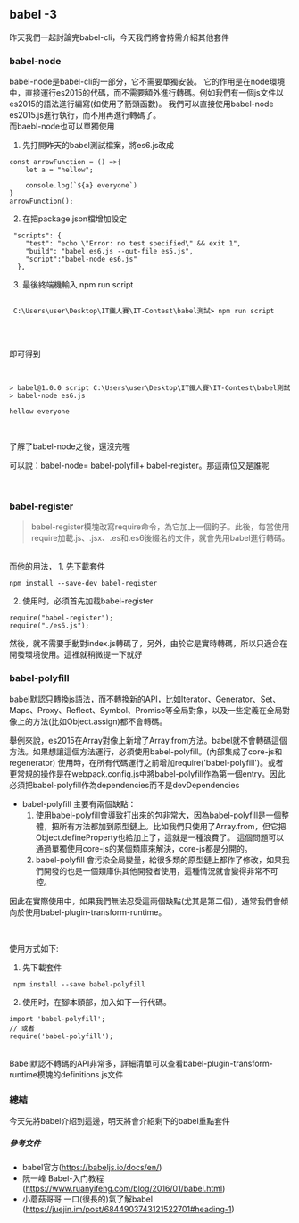 ## babel -3

昨天我們一起討論完babel-cli，今天我們將會持需介紹其他套件

### babel-node
babel-node是babel-cli的一部分，它不需要單獨安裝。
它的作用是在node環境中，直接運行es2015的代碼，而不需要額外進行轉碼。例如我們有一個js文件以es2015的語法進行編寫(如使用了箭頭函數)。
我們可以直接使用babel-node es2015.js進行執行，而不用再進行轉碼了。
</br>
而baebl-node也可以單獨使用

1. 先打開昨天的babel測試檔案，將es6.js改成

```
const arrowFunction = () =>{
    let a = "hellow";

    console.log(`${a} everyone`)
}
arrowFunction();

```

2. 在把package.json檔增加設定

```
 "scripts": {
    "test": "echo \"Error: no test specified\" && exit 1",
    "build": "babel es6.js --out-file es5.js",
    "script":"babel-node es6.js"
  },
```

3. 最後終端機輸入 npm run script

```

 C:\Users\user\Desktop\IT鐵人賽\IT-Contest\babel測試> npm run script
 
```

</br>

即可得到

```

 
> babel@1.0.0 script C:\Users\user\Desktop\IT鐵人賽\IT-Contest\babel測試
> babel-node es6.js

hellow everyone

```

</br>

了解了babel-node之後，還沒完喔

可以說：babel-node= babel-polyfill+ babel-register。那這兩位又是誰呢

</br>

### babel-register
 > babel-register模塊改寫require命令，為它加上一個鉤子。此後，每當使用require加載.js、.jsx、.es和.es6後綴名的文件，就會先用babel進行轉碼。
 
 </br>
 而他的用法，
 1. 先下載套件
 
 ```
 npm install --save-dev babel-register
 
 ```
 
 2. 使用时，必须首先加载babel-register
  
 ```
 require("babel-register");
 require("./es6.js");
 
 ```

  然後，就不需要手動對index.js轉碼了，另外，由於它是實時轉碼，所以只適合在開發環境使用。這裡就稍微提一下就好
  
  
### babel-polyfill
babel默認只轉換js語法，而不轉換新的API，比如Iterator、Generator、Set、Maps、Proxy、Reflect、Symbol、Promise等全局對象，以及一些定義在全局對像上的方法(比如Object.assign)都不會轉碼。

舉例來說，es2015在Array對像上新增了Array.from方法。babel就不會轉碼這個方法。如果想讓這個方法運行，必須使用babel-polyfill。(內部集成了core-js和regenerator)
使用時，在所有代碼運行之前增加require('babel-polyfill')。或者更常規的操作是在webpack.config.js中將babel-polyfill作為第一個entry。因此必須把babel-polyfill作為dependencies而不是devDependencies
- babel-polyfill 主要有兩個缺點：
  1. 使用babel-polyfill會導致打出來的包非常大，因為babel-polyfill是一個整體，把所有方法都加到原型鏈上。比如我們只使用了Array.from，但它把Object.defineProperty也給加上了，這就是一種浪費了。      這個問題可以通過單獨使用core-js的某個類庫來解決，core-js都是分開的。
  2. babel-polyfill 會污染全局變量，給很多類的原型鏈上都作了修改，如果我們開發的也是一個類庫供其他開發者使用，這種情況就會變得非常不可控。


因此在實際使用中，如果我們無法忍受這兩個缺點(尤其是第二個)，通常我們會傾向於使用babel-plugin-transform-runtime。

  </br>
  
 使用方式如下:
 1. 先下載套件
 
 ```
  npm install --save babel-polyfill
 
 ```
 
 2. 使用时，在腳本頭部，加入如下一行代碼。
  
 ```
import 'babel-polyfill';
// 或者
require('babel-polyfill');
 
 ```
 
 
 </br>
 Babel默認不轉碼的API非常多，詳細清單可以查看babel-plugin-transform-runtime模塊的definitions.js文件
 
### 總結
今天先將babel介紹到這邊，明天將會介紹剩下的babel重點套件


##### 參考文件

- babel官方(https://babeljs.io/docs/en/)
- 阮一峰 Babel-入门教程(https://www.ruanyifeng.com/blog/2016/01/babel.html)
- 小蘑菇哥哥 一口(很長的)氣了解babel (https://juejin.im/post/6844903743121522701#heading-1)



